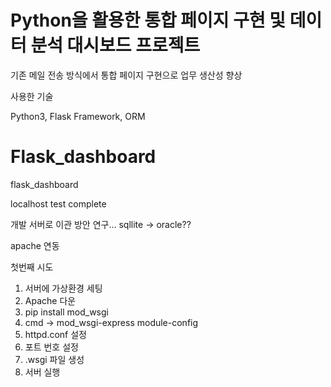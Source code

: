 # Python을 활용한 통합 페이지 구현 및 데이터 분석 대시보드 프로젝트

기존 메일 전송 방식에서 통합 페이지 구현으로 업무 생산성 향상

사용한 기술

Python3, Flask Framework, ORM

# Flask_dashboard
flask_dashboard

localhost test complete

개발 서버로 이관 방안 연구...
sqllite -> oracle??

apache 연동

첫번째 시도
1. 서버에 가상환경 세팅
2. Apache 다운
3. pip install mod_wsgi
4. cmd -> mod_wsgi-express module-config
5. httpd.conf 설정
6. 포트 번호 설정
7. .wsgi 파일 생성
8. 서버 실행
